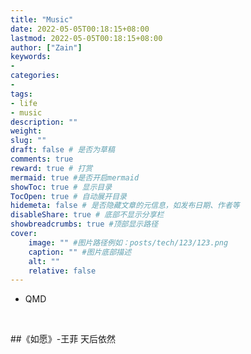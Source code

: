 ```yaml
---
title: "Music"
date: 2022-05-05T00:18:15+08:00
lastmod: 2022-05-05T00:18:15+08:00
author: ["Zain"]
keywords: 
- 
categories: 
- 
tags: 
- life
- music
description: ""
weight:
slug: ""
draft: false # 是否为草稿
comments: true
reward: true # 打赏
mermaid: true #是否开启mermaid
showToc: true # 显示目录
TocOpen: true # 自动展开目录
hidemeta: false # 是否隐藏文章的元信息，如发布日期、作者等
disableShare: true # 底部不显示分享栏
showbreadcrumbs: true #顶部显示路径
cover:
    image: "" #图片路径例如：posts/tech/123/123.png
    caption: "" #图片底部描述
    alt: ""
    relative: false
---
```



- QMD

<br>


##《如愿》-王菲
  天后依然




